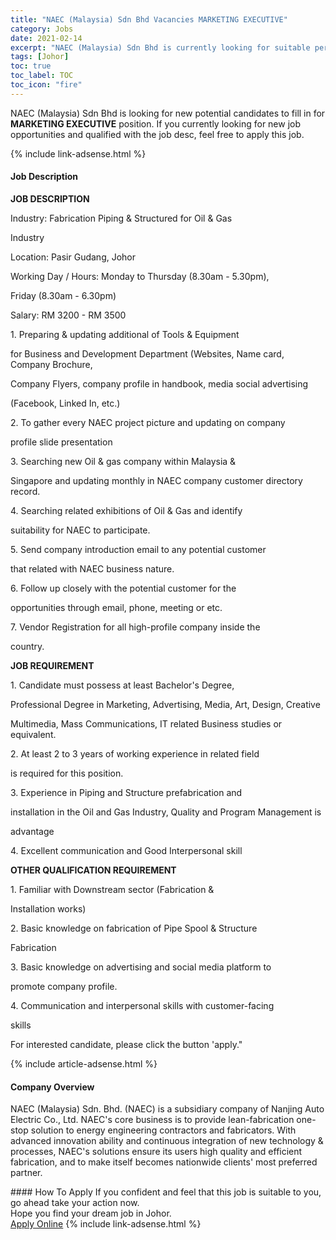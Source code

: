 ```yaml
---
title: "NAEC (Malaysia) Sdn Bhd Vacancies MARKETING EXECUTIVE" 
category: Jobs 
date: 2021-02-14 
excerpt: "NAEC (Malaysia) Sdn Bhd is currently looking for suitable person to fill in the MARKETING EXECUTIVE which based in Johor" 
tags: [Johor] 
toc: true 
toc_label: TOC 
toc_icon: "fire" 
--- 
```


<p>NAEC (Malaysia) Sdn Bhd is looking for new potential candidates to fill in for <b>MARKETING EXECUTIVE</b> position. If you currently looking for new job opportunities and qualified with the job desc, feel free to apply this job.
</p>{% include link-adsense.html %} 
<div><div><h4>Job Description</h4></div><div><div><span><div><p><strong>JOB DESCRIPTION</strong></p><p>Industry: Fabrication Piping &amp; Structured for Oil &amp; Gas</p><p>Industry</p><p>Location: Pasir Gudang, Johor</p><p>Working Day / Hours: Monday to Thursday (8.30am - 5.30pm),</p><p>Friday (8.30am - 6.30pm)</p><p>Salary: RM 3200 - RM 3500</p><p>1. Preparing &amp; updating additional of Tools &amp; Equipment</p><p>for Business and Development Department (Websites, Name card, Company Brochure,</p><p>Company Flyers, company profile in handbook, media social advertising</p><p>(Facebook, Linked In, etc.)</p><p>2. To gather every NAEC project picture and updating on company</p><p>profile slide presentation</p><p>3. Searching new Oil &amp; gas company within Malaysia &amp;</p><p>Singapore and updating monthly in NAEC company customer directory record.</p><p>4. Searching related exhibitions of Oil &amp; Gas and identify</p><p>suitability for NAEC to participate.</p><p>5. Send company introduction email to any potential customer</p><p>that related with NAEC business nature.</p><p>6. Follow up closely with the potential customer for the</p><p>opportunities through email, phone, meeting or etc.</p><p>7. Vendor Registration for all high-profile company inside the</p><p>country.</p><p><strong>JOB REQUIREMENT</strong></p><p>1. Candidate must possess at least Bachelor's Degree,</p><p>Professional Degree in Marketing, Advertising, Media, Art, Design, Creative</p><p>Multimedia, Mass Communications, IT related Business studies or equivalent.</p><p>2. At least 2 to 3 years of working experience in related field</p><p>is required for this position.</p><p>3. Experience in Piping and Structure prefabrication and</p><p>installation in the Oil and Gas Industry, Quality and Program Management is</p><p>advantage</p><p>4. Excellent communication and Good Interpersonal skill</p><p><strong>OTHER QUALIFICATION REQUIREMENT</strong></p><p>1. Familiar with Downstream sector (Fabrication &amp;</p><p>Installation works)</p><p>2. Basic knowledge on fabrication of Pipe Spool &amp; Structure</p><p>Fabrication</p><p>3. Basic knowledge on advertising and social media platform to</p><p>promote company profile.</p><p>4. Communication and interpersonal skills with customer-facing</p><p>skills</p><p>For interested candidate, please click the button 'apply."&#160;</p></div></span></div></div></div> 
{% include article-adsense.html %} 
<div><div><h4>Company Overview</h4></div><div><div><span><div><p>NAEC (Malaysia) Sdn. Bhd. (NAEC) is a subsidiary company of&#160;Nanjing Auto Electric Co., Ltd. NAEC's&#160;core business is to provide lean-fabrication one-stop solution to energy engineering contractors and fabricators. With advanced innovation ability and continuous integration of new technology &amp; processes, NAEC's solutions ensure its users high quality and efficient fabrication, and to make itself becomes nationwide clients' most preferred partner.</p></div></span></div></div></div> 
#### How To Apply 
If you confident and feel that this job is suitable to you, go ahead take your action now. <br/> 
Hope you find your dream job in Johor. <br/> 
<a href="https://www.jobstreet.com.my/en/job/marketing-executive-4481333?jobId=jobstreet-my-job-4481333&" class="btn btn--info" target="_blank" rel="nofollow noopenner">Apply Online</a> 
{% include link-adsense.html %} 